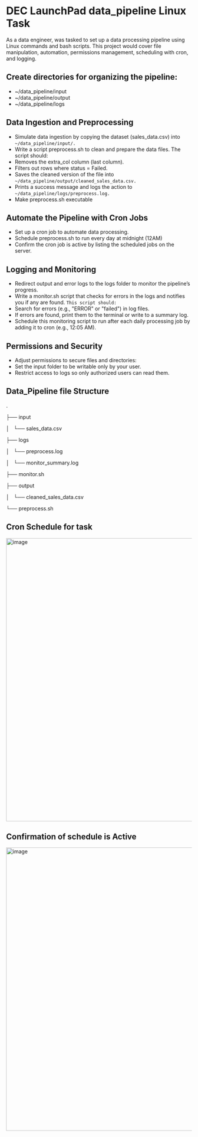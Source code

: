 # DEC LaunchPad data_pipeline Linux Task
As a data engineer, was tasked to set up a data processing pipeline using Linux commands and bash scripts. This project would cover file manipulation, automation, permissions management, scheduling with cron, and logging.

## Create directories for organizing the pipeline:
- ~/data_pipeline/input
- ~/data_pipeline/output
- ~/data_pipeline/logs

## Data Ingestion and Preprocessing
- Simulate data ingestion by copying the dataset (sales_data.csv) into ```~/data_pipeline/input/.```
- Write a script preprocess.sh to clean and prepare the data files. The script should:
- Removes the extra_col column (last column).
- Filters out rows where status = Failed.
- Saves the cleaned version of the file into ```~/data_pipeline/output/cleaned_sales_data.csv.```
- Prints a success message and logs the action to ```~/data_pipeline/logs/preprocess.log.```
- Make preprocess.sh executable

## Automate the Pipeline with Cron Jobs
- Set up a cron job to automate data processing.
- Schedule preprocess.sh to run every day at midnight (12AM)
- Confirm the cron job is active by listing the scheduled jobs on the server.

## Logging and Monitoring
- Redirect output and error logs to the logs folder to monitor the pipeline’s progress.
- Write a monitor.sh script that checks for errors in the logs and notifies you if any are found.
 ```This script should:```
- Search for errors (e.g., "ERROR" or "failed") in log files.
- If errors are found, print them to the terminal or write to a summary log.
- Schedule this monitoring script to run after each daily processing job by adding it to cron (e.g., 12:05 AM).

## Permissions and Security
- Adjust permissions to secure files and directories:
- Set the input folder to be writable only by your user.
- Restrict access to logs so only authorized users can read them.

## Data_Pipeline file Structure
.

├── input

│   └── sales_data.csv

├── logs

│   └── preprocess.log

│   └── monitor_summary.log

├── monitor.sh

├── output

│   └── cleaned_sales_data.csv

└── preprocess.sh

## Cron Schedule for task

<img width="1366" height="768" alt="image" src="https://github.com/user-attachments/assets/4fcd5cfc-ad15-44c3-a9ac-0d180225dda1" />

## Confirmation of schedule is Active

<img width="1366" height="768" alt="image" src="https://github.com/user-attachments/assets/48279deb-31fb-4a14-888c-d8ae8957439d" />

